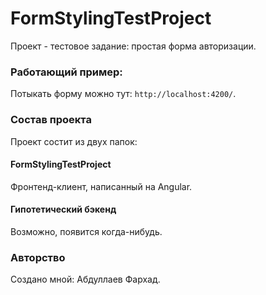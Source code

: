 # FormStylingTestProject

Проект - тестовое задание: простая форма авторизации.

### Работающий пример:

Потыкать форму можно тут: `http://localhost:4200/`. 

### Состав проекта
Проект состит из двух папок:
#### FormStylingTestProject
Фронтенд-клиент, написанный на Angular.
#### Гипотетический бэкенд
Возможно, появится когда-нибудь.

### Авторство
Создано мной: Абдуллаев Фархад.
